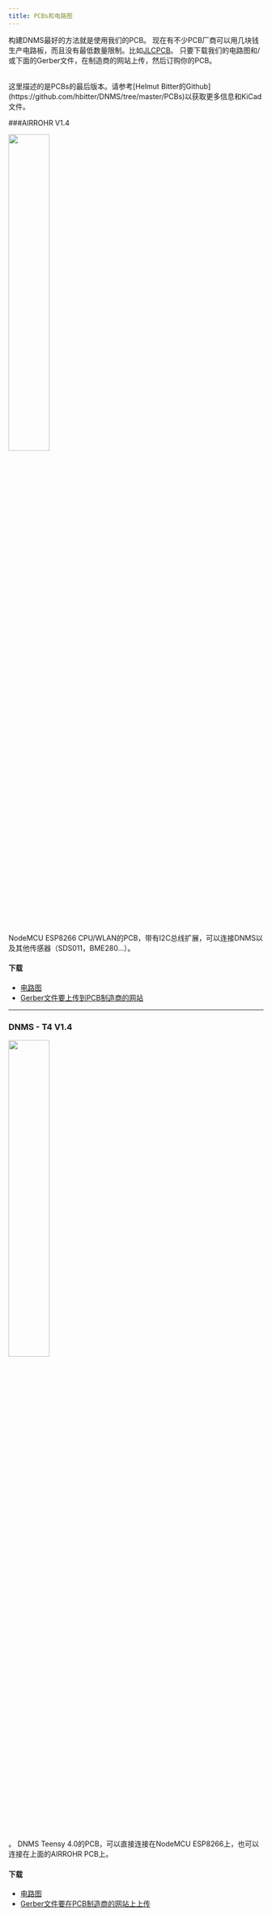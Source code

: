 ```yaml
---
title: PCBs和电路图
---
```


构建DNMS最好的方法就是使用我们的PCB。
现在有不少PCB厂商可以用几块钱生产电路板，而且没有最低数量限制。比如[JLCPCB](https://jlcpcb.com//)。
只要下载我们的电路图和/或下面的Gerber文件，在制造商的网站上传，然后订购你的PCB。

<br>
这里描述的是PCBs的最后版本。请参考[Helmut Bitter的Github](https://github.com/hbitter/DNMS/tree/master/PCBs)以获取更多信息和KiCad文件。

###AIRROHR V1.4
<img src="../docs/dnms/airrohr-PCB.jpg" style="display: block; width:40%;margin: 1em 0" loading="lazy"/>
NodeMCU ESP8266 CPU/WLAN的PCB，带有I2C总线扩展，可以连接DNMS以及其他传感器（SDS011，BME280...）。


#### 下载
* [电路图](./docs/dnms/airrohr-PCB-电路图.pdf)
* [Gerber文件要上传到PCB制造商的网站](./docs/dnms/airrohr-PCB-circuit-diagram-gerber.zip)

---

### DNMS - T4 V1.4
<img src="../docs/dnms/dnms-noise-measuring-teensy-4.jpg" style="display: block;width:40%; margin: 1em 0" loading="lazy"/>。
DNMS Teensy 4.0的PCB，可以直接连接在NodeMCU ESP8266上，也可以连接在上面的AIRROHR PCB上。


#### 下载
* [电路图](.../docs/dnms/dnms-噪声测量-teensy-40-电路图.pdf)
* [Gerber文件要在PCB制造商的网站上上传](./docs/dnms/dnms-噪声测量-teensy-40-circuit-gerber.zip)

